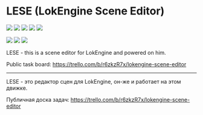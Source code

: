  # LESE (LokEngine Scene Editor)
![](https://img.shields.io/github/license/Lokin-Company/LokEngine-Scene-Editor?color=green&style=flat-square)
![](https://img.shields.io/github/issues/Lokin-Company/LokEngine-Scene-Editor?color=green&style=flat-square)
![](https://img.shields.io/static/v1?label=community&message=ru&color=green&style=flat-square)
![](https://img.shields.io/github/commit-activity/m/Lokin-Company/LokEngine-Scene-Editor?style=flat-square)
![](https://img.shields.io/github/commits-since/Lokin-Company/LokEngine-Scene-Editor/latest?style=flat-square)

![](https://img.shields.io/badge/-Window-blue)
![](https://img.shields.io/badge/-Linux-blue)
![](https://img.shields.io/badge/-macOS-blue)

LESE - this is a scene editor for LokEngine and powered on him.

Public task board: https://trello.com/b/r6zkzR7x/lokengine-scene-editor

---
LESE - это редактор сцен для LokEngine, он-же и работает на этом движке.

Публичная доска задач: https://trello.com/b/r6zkzR7x/lokengine-scene-editor

